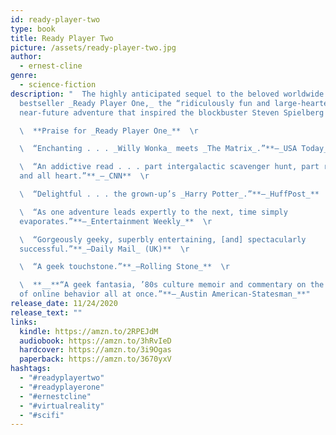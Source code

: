 ```yaml
---
id: ready-player-two
type: book
title: Ready Player Two
picture: /assets/ready-player-two.jpg
author:
  - ernest-cline
genre:
  - science-fiction
description: "  The highly anticipated sequel to the beloved worldwide
  bestseller _Ready Player One,_ the “ridiculously fun and large-hearted” (NPR)
  near-future adventure that inspired the blockbuster Steven Spielberg film.  \r

  \  **Praise for _Ready Player One_**  \r

  \  “Enchanting . . . _Willy Wonka_ meets _The Matrix_.”**—_USA Today_**  \r

  \  “An addictive read . . . part intergalactic scavenger hunt, part romance,
  and all heart.”**_—_CNN**  \r

  \  “Delightful . . . the grown-up’s _Harry Potter_.”**—_HuffPost_**  \r

  \  “As one adventure leads expertly to the next, time simply
  evaporates.”**—_Entertainment Weekly_**  \r

  \  “Gorgeously geeky, superbly entertaining, [and] spectacularly
  successful.”**_—Daily Mail_ (UK)**  \r

  \  “A geek touchstone.”**_—Rolling Stone_**  \r

  \  **__**“A geek fantasia, ’80s culture memoir and commentary on the future
  of online behavior all at once.”**—_Austin American-Statesman_**"
release_date: 11/24/2020
release_text: ""
links:
  kindle: https://amzn.to/2RPEJdM
  audiobook: https://amzn.to/3hRvIeD
  hardcover: https://amzn.to/3i9Ogas
  paperback: https://amzn.to/3670yxV
hashtags:
  - "#readyplayertwo"
  - "#readyplayerone"
  - "#ernestcline"
  - "#virtualreality"
  - "#scifi"
---
```

